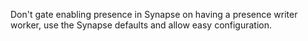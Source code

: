 Don't gate enabling presence in Synapse on having a presence writer worker, use the Synapse defaults and allow easy configuration.
